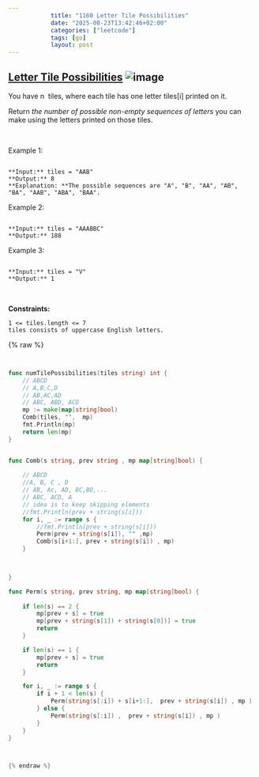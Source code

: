 ```yaml
---
            title: "1160 Letter Tile Possibilities"
            date: "2025-08-23T13:42:46+02:00"
            categories: ["leetcode"]
            tags: [go]
            layout: post
---
```

            
## [Letter Tile Possibilities](https://leetcode.com/problems/letter-tile-possibilities) ![image](https://img.shields.io/badge/Difficulty-Medium-orange)

You have n  tiles, where each tile has one letter tiles[i] printed on it.

Return *the number of possible non-empty sequences of letters* you can make using the letters printed on those tiles.

 

Example 1:

```

**Input:** tiles = "AAB"
**Output:** 8
**Explanation: **The possible sequences are "A", "B", "AA", "AB", "BA", "AAB", "ABA", "BAA".

```

Example 2:

```

**Input:** tiles = "AAABBC"
**Output:** 188

```

Example 3:

```

**Input:** tiles = "V"
**Output:** 1

```

 

**Constraints:**

	1 <= tiles.length <= 7
	tiles consists of uppercase English letters.

{% raw %}


```go


func numTilePossibilities(tiles string) int {
    // ABCD
    // A,B,C,D
    // AB,AC,AD
    // ABC, ABD, ACD
    mp := make(map[string]bool)
    Comb(tiles, "",  mp)
    fmt.Println(mp)
    return len(mp)
}


func Comb(s string, prev string , mp map[string]bool) {
    
    // ABCD
    //A, B, C , D
    // AB, Ac, AD, BC,BD,...
    // ABC, ACD, A
    // idea is to keep skipping elements 
    //fmt.Println(prev + string(s[i]))
    for i, _ := range s {
        //fmt.Println(prev + string(s[i]))
        Perm(prev + string(s[i]), "" ,mp)
        Comb(s[i+1:], prev + string(s[i]) , mp)
    }

    

}

func Perm(s string, prev string, mp map[string]bool) {
    
    if len(s) == 2 {
        mp[prev + s] = true
        mp[prev + string(s[1]) + string(s[0])] = true
        return
    }

    if len(s) == 1 {
        mp[prev + s] = true
        return
    }

    for i, _ := range s {
        if i + 1 < len(s) {
            Perm(string(s[:i]) + s[i+1:],  prev + string(s[i]) , mp )
        } else {
            Perm(string(s[:i]) ,  prev + string(s[i]) , mp )
        }
    }
}



{% endraw %}
```
